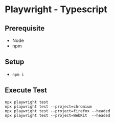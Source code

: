 # Playwright - Typescript 

## Prerequisite
* Node
* npm


## Setup
* ``npm i``


## Execute Test
```
npx playwright test
npx playwright test --project=chromium
npx playwright test --project=firefox --headed
npx playwright test --project=WebKit  --headed
```